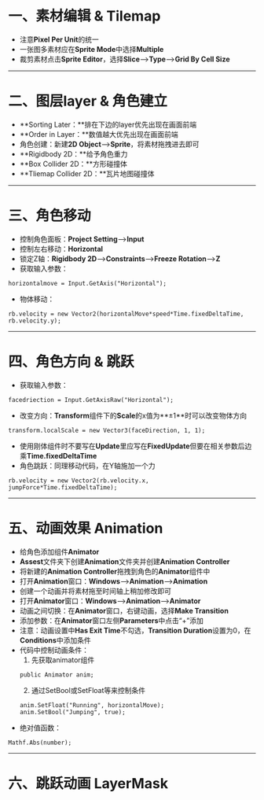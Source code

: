 # 一、素材编辑 & Tilemap

- 注意**Pixel Per Unit**的统一
- 一张图多素材应在**Sprite Mode**中选择**Multiple**
- 裁剪素材点击**Sprite Editor**，选择**Slice**-->**Type**-->**Grid By Cell Size**

---
# 二、图层layer & 角色建立

- **Sorting Later：**排在下边的layer优先出现在画面前端
- **Order in Layer：**数值越大优先出现在画面前端
- 角色创建：新建**2D Object**-->**Sprite**，将素材拖拽进去即可
- **Rigidbody 2D：**给予角色重力
- **Box Collider 2D：**方形碰撞体
- **Tliemap Collider 2D：**瓦片地图碰撞体

---
# 三、角色移动

- 控制角色面板：**Project Setting**-->**Input**
- 控制左右移动：**Horizontal**
- 锁定Z轴：**Rigidbody 2D**-->**Constraints**-->**Freeze Rotation**-->**Z**
- 获取输入参数：
```
horizontalmove = Input.GetAxis("Horizontal");
```
<!--GetAxis返回-1~0 0~1之间的值-->

- 物体移动：
```
rb.velocity = new Vector2(horizontalMove*speed*Time.fixedDeltaTime, rb.velocity.y);
```

---
# 四、角色方向 & 跳跃

- 获取输入参数：
```
facedriection = Input.GetAxisRaw("Horizontal");
```
<!--GetAxisRaw返回-1，0，1三个数-->

- 改变方向：**Transform**组件下的**Scale**的x值为**±1**时可以改变物体方向
```
transform.localScale = new Vector3(faceDirection, 1, 1);
```
- 使用刚体组件时不要写在**Update**里应写在**FixedUpdate**但要在相关参数后边乘**Time.fixedDeltaTime**
- 角色跳跃：同理移动代码，在Y轴施加一个力
```
rb.velocity = new Vector2(rb.velocity.x, jumpForce*Time.fixedDeltaTime);
```

---
# 五、动画效果 Animation

- 给角色添加组件**Animator**
- **Assest**文件夹下创建**Animation**文件夹并创建**Animation Controller**
- 将新建的**Animation Controller**拖拽到角色的**Animator**组件中
- 打开**Animation**窗口：**Windows**-->**Animation**-->**Animation**
- 创建一个动画并将素材拖至时间轴上稍加修改即可
- 打开**Animator**窗口：**Windows**-->**Animation**-->**Animator**
- 动画之间切换：在**Animator**窗口，右键动画，选择**Make Transition**
- 添加参数：在**Animator**窗口左侧**Parameters**中点击“+”添加
- 注意：动画设置中**Has Exit Time**不勾选，**Transition Duration**设置为0，在**Conditions**中添加条件
- 代码中控制动画条件：
  1. 先获取animator组件
  ```
  public Animator anim;
  ```
  2. 通过SetBool或SetFloat等来控制条件
  ```
  anim.SetFloat("Running", horizontalMove);
  anim.SetBool("Jumping", true);
  ```
- 绝对值函数：
  
```
Mathf.Abs(number);
```

---
# 六、跳跃动画 LayerMask


